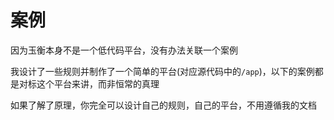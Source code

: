 # 案例

因为玉衡本身不是一个低代码平台，没有办法关联一个案例

我设计了一些规则并制作了一个简单的平台(对应源代码中的`/app`)，以下的案例都是对标这个平台来讲，而非恒常的真理

如果了解了原理，你完全可以设计自己的规则，自己的平台，不用遵循我的文档